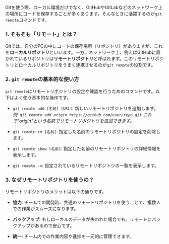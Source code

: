 Gitを使う際、ローカル環境だけでなく、GitHubやGitLabなどのネットワーク上の場所にコードを保存することが多くあります。そんなときに活躍するのが`git remote`コマンドです。

### 1. そもそも「リモート」とは？

Gitでは、自分のPCの中にコードの保存場所（リポジトリ）がありますが、これを**ローカルリポジトリ**といいます。一方、ネットワーク上、例えばGitHubに置かれているリポジトリは**リモートリポジトリ**と呼ばれます。このリモートリポジトリとローカルリポジトリをうまく連携させるのが`git remote`の役割です。

### 2. `git remote`の基本的な使い方

`git remote`はリモートリポジトリの設定や確認を行うためのコマンドです。以下はよく使う基本的な操作です。

- `git remote add [名前] [URL]`: 新しいリモートリポジトリを追加します。  
  *例: `git remote add origin https://github.com/user/repo.git` これで"origin"という名前でリモートリポジトリを追加できます。*
  
- `git remote rm [名前]`: 指定した名前のリモートリポジトリの設定を削除します。

- `git remote show [名前]`: 指定した名前のリモートリポジトリの詳細情報を表示します。

- `git remote -v`: 設定されているリモートリポジトリの一覧を表示します。

### 3. なぜリモートリポジトリを使うの？

リモートリポジトリのメリットは以下の通りです。

- **協力**: チームでの開発時、共通のリモートリポジトリを使うことで、複数人での作業がスムーズになります。
  
- **バックアップ**: もしローカルのデータが失われた場合でも、リモートにバックアップがあるので安心です。
  
- **統一**: チーム内での作業内容や進捗を一元的に管理できます。
